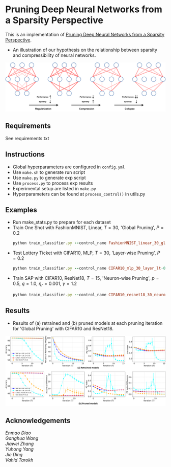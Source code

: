 # Pruning Deep Neural Networks from a Sparsity Perspective
This is an implementation of [Pruning Deep Neural Networks from a Sparsity Perspective]().
- An illustration of our hypothesis on the relationship between sparsity and compressibility of neural networks. 
<p align="center">
<img src="/asset/si.png">
</p>

## Requirements
See requirements.txt

## Instructions
 - Global hyperparameters are configured in `config.yml`
 - Use `make.sh` to generate run script
 - Use `make.py` to generate exp script
 - Use `process.py` to process exp results
 - Experimental setup are listed in `make.py` 
 - Hyperparameters can be found at `process_control()` in utils.py 


## Examples
 - Run make_stats.py to prepare for each dataset
 - Train One Shot with FashionMNIST, Linear, $T=30$, 'Global Pruning', $P=0.2$
    ```ruby
    python train_classifier.py --control_name FashionMNIST_linear_30_global_os-0.2
    ```
 - Test Lottery Ticket with CIFAR10, MLP, $T=30$, 'Layer-wise Pruning', $P=0.2$
    ```ruby
    python train_classifier.py --control_name CIFAR10_mlp_30_layer_lt-0.2
    ```
 - Train SAP with CIFAR10, ResNet18, $T=15$, 'Neuron-wise Pruning', $p=0.5$, $q=1.0$, $\eta_r=0.001$, $\gamma=1.2$
    ```ruby
    python train_classifier.py --control_name CIFAR10_resnet18_30_neuron_si-0.5-1.0-0.001-1.2
    ```

## Results
- Results of (a) retrained and (b) pruned models at each pruning iteration for 'Global Pruning' with CIFAR10 and ResNet18.
<p align="center">
<img src="/asset/retrained-pruned_CIFAR10_resnet18_global.png">
</p>

## Acknowledgements
*Enmao Diao  
Ganghua Wang  
Jiawei Zhang  
Yuhong Yang  
Jie Ding  
Vahid Tarokh*
